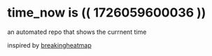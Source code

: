 # time_now is (( 1726059600036 ))

an automated repo that shows the currnent time

inspired by [breakingheatmap](https://github.com/breakingheatmap/breakingheatmap)
